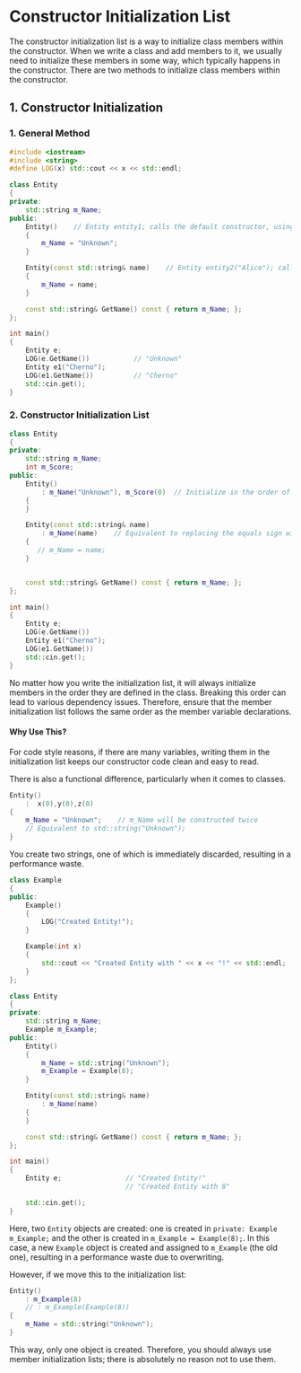 # Constructor Initialization List

The constructor initialization list is a way to initialize class members within the constructor. When we write a class and add members to it, we usually need to initialize these members in some way, which typically happens in the constructor. There are two methods to initialize class members within the constructor.

## 1. Constructor Initialization

### 1. General Method

```cpp
#include <iostream>
#include <string>
#define LOG(x) std::cout << x << std::endl;

class Entity
{
private:
	std::string m_Name;
public:
	Entity()    // Entity entity1; calls the default constructor, using "Unknown" as the name by default
	{
		m_Name = "Unknown";
	}

	Entity(const std::string& name)    // Entity entity2("Alice"); calls the parameterized constructor, using "Alice" as the name
	{
		m_Name = name;
	}

	const std::string& GetName() const { return m_Name; };
};

int main()
{
	Entity e;
	LOG(e.GetName())           // "Unknown"
	Entity e1("Cherno");
	LOG(e1.GetName())          // "Cherno"
	std::cin.get();
}
```

### 2. Constructor Initialization List

```cpp
class Entity
{
private:
	std::string m_Name;
	int m_Score;
public:
	Entity()
		: m_Name("Unknown"), m_Score(0)  // Initialize in the order of class member definitions, otherwise the compiler may issue a warning
	{
	}

	Entity(const std::string& name)
		: m_Name(name)    // Equivalent to replacing the equals sign with parentheses and moving it into the list
	{
	   // m_Name = name;
	}


	const std::string& GetName() const { return m_Name; };
};

int main()
{
	Entity e;
	LOG(e.GetName())
	Entity e1("Cherno");
	LOG(e1.GetName())
	std::cin.get();
}
```

No matter how you write the initialization list, it will always initialize members in the order they are defined in the class. Breaking this order can lead to various dependency issues. Therefore, ensure that the member initialization list follows the same order as the member variable declarations.

#### Why Use This?

For code style reasons, if there are many variables, writing them in the initialization list keeps our constructor code clean and easy to read.

There is also a functional difference, particularly when it comes to classes.

```cpp
Entity()
	:  x(0),y(0),z(0)
{
	m_Name = "Unknown";    // m_Name will be constructed twice
	// Equivalent to std::string("Unknown");
}
```

You create two strings, one of which is immediately discarded, resulting in a performance waste.

```cpp
class Example
{
public:
	Example()
	{
		LOG("Created Entity!");
	}

	Example(int x)
	{
		std::cout << "Created Entity with " << x << "!" << std::endl;
	}
};

class Entity
{
private:
	std::string m_Name;
	Example m_Example;
public:
	Entity()
	{
		m_Name = std::string("Unknown");
		m_Example = Example(8);
	}

	Entity(const std::string& name)
		: m_Name(name)
	{
	}

	const std::string& GetName() const { return m_Name; };
};

int main()
{
	Entity e;                // "Created Entity!"
                             // "Created Entity with 8"

	std::cin.get();
}
```

Here, two `Entity` objects are created: one is created in `private: Example m_Example;` and the other is created in `m_Example = Example(8);`. In this case, a new `Example` object is created and assigned to `m_Example` (the old one), resulting in a performance waste due to overwriting.

However, if we move this to the initialization list:

```cpp
Entity()
	: m_Example(8)
	// : m_Example(Example(8))
{
	m_Name = std::string("Unknown");
}
```

This way, only one object is created. Therefore, you should always use member initialization lists; there is absolutely no reason not to use them.